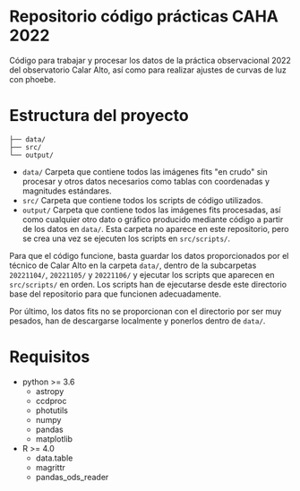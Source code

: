 # Repositorio código prácticas CAHA 2022
Código para trabajar y procesar los datos de la práctica observacional 2022 del observatorio Calar Alto, así como para realizar ajustes de curvas de luz con phoebe.
  
 # Estructura del proyecto

```
├── data/
├── src/
└── output/
```

- `data/` Carpeta que contiene todos las imágenes fits "en crudo" sin procesar y otros
datos necesarios como tablas con coordenadas y magnitudes estándares.
- `src/` Carpeta que contiene todos los scripts de código utilizados.
- `output/` Carpeta que contiene todos las imágenes fits procesadas, así como cualquier otro dato o gráfico producido mediante código a partir de los datos en `data/`. Esta carpeta no aparece en este
repositorio, pero se crea una vez se ejecuten los scripts en `src/scripts/`.

Para que el código funcione, basta guardar los datos proporcionados por el técnico
de Calar Alto en la carpeta `data/`, dentro de la subcarpetas `20221104/`,
`20221105/` y `20221106/` y ejecutar los scripts que aparecen en `src/scripts/` en orden.
Los scripts han de ejecutarse desde este directorio base del repositorio para que funcionen adecuadamente.

Por último, los datos fits no se proporcionan con el directorio por ser muy pesados,
han de descargarse localmente y ponerlos dentro de `data/`.


# Requisitos
- python >= 3.6
  + astropy
  + ccdproc
  + photutils
  + numpy
  + pandas
  + matplotlib
- R >= 4.0
  + data.table
  + magrittr
  + pandas_ods_reader
